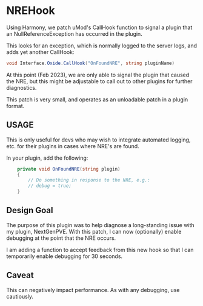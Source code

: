 # NREHook

Using Harmony, we patch uMod's CallHook function to signal a plugin that an NullReferenceException has occurred in the plugin.

This looks for an exception, which is normally logged to the server logs, and adds yet another CallHook:

```cs
void Interface.Oxide.CallHook("OnFoundNRE", string pluginName)
```

At this point (Feb 2023), we are only able to signal the plugin that caused the NRE, but this might be adjustable to call out to other plugins for further diagnostics.

This patch is very small, and operates as an unloadable patch in a plugin format.

## USAGE

This is only useful for devs who may wish to integrate automated logging, etc. for their plugins in cases where NRE's are found.

In your plugin, add the following:

```cs
	private void OnFoundNRE(string plugin)
	{
		// Do something in response to the NRE, e.g.:
		// debug = true;
	}
```

## Design Goal

The purpose of this plugin was to help diagnose a long-standing issue with my plugin, NextGenPVE.  With this patch, I can now (optionally) enable debugging at the point that the NRE occurs.

I am adding a function to accept feedback from this new hook so that I can temporarily enable debugging for 30 seconds.

## Caveat

This can negatively impact performance.  As with any debugging, use cautiously.
